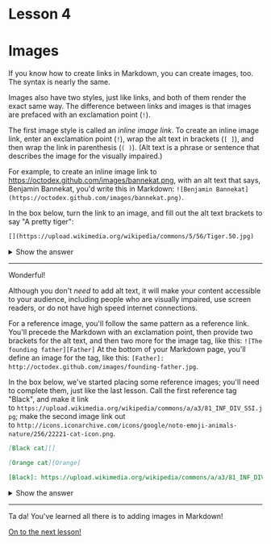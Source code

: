 # Lesson 4

# **Images**

If you know how to create links in Markdown, you can create images, too. The syntax is nearly the same.

Images also have two styles, just like links, and both of them render the exact same way. The difference between links and images is that images are prefaced with an exclamation point (`!`).

The first image style is called an *inline image link*. To create an inline image link, enter an exclamation point (`!`), wrap the alt text in brackets (`[ ]`), and then wrap the link in parenthesis  (`( )`). (Alt text is a phrase or sentence that describes the image for the visually impaired.)

For example, to create an inline image link to https://octodex.github.com/images/bannekat.png, with an alt text that says, Benjamin Bannekat, you'd write this in Markdown: `![Benjamin Bannekat](https://octodex.github.com/images/bannekat.png)`.

In the box below, turn the link to an image, and fill out the alt text brackets to say "A pretty tiger":

```markdown
[](https://upload.wikimedia.org/wikipedia/commons/5/56/Tiger.50.jpg)
```
<details>
<summary>Show the answer</summary>

```markdown
![A pretty tiger](https://upload.wikimedia.org/wikipedia/commons/5/56/Tiger.50.jpg)
```
</details>

---

Wonderful!

Although you don't *need* to add alt text, it will make your content accessible to your audience, including people who are visually impaired, use screen readers, or do not have high speed internet connections.

For a reference image, you'll follow the same pattern as a reference link. You'll precede the Markdown with an exclamation point, then provide two brackets for the alt text, and then two more for the image tag, like this: `![The founding father][Father]` At the bottom of your Markdown page, you'll define an image for the tag, like this: `[Father]: http://octodex.github.com/images/founding-father.jpg`.

In the box below, we've started placing some reference images; you'll need to complete them, just like the last lesson. Call the first reference tag "Black", and make it link to `https://upload.wikimedia.org/wikipedia/commons/a/a3/81_INF_DIV_SSI.jpg`; make the second image link out to `http://icons.iconarchive.com/icons/google/noto-emoji-animals-nature/256/22221-cat-icon.png`.

```markdown
[Black cat][]

[Orange cat][Orange]

[Black]: https://upload.wikimedia.org/wikipedia/commons/a/a3/81_INF_DIV_SSI.jpg
```
<details>
<summary>Show the answer</summary>

```markdown
![Black cat][Black]

![Orange cat][Orange]

[Black]: https://upload.wikimedia.org/wikipedia/commons/a/a3/81_INF_DIV_SSI.jpg

[Orange]: http://icons.iconarchive.com/icons/google/noto-emoji-animals-nature/256/22221-cat-icon.png
```
</details>

---

Ta da! You've learned all there is to adding images in Markdown!

[On to the next lesson!](Lesson%205.md)
